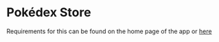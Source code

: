 # Pokédex Store

Requirements for this can be found on the home page of the app or [here](./src/README.md)
